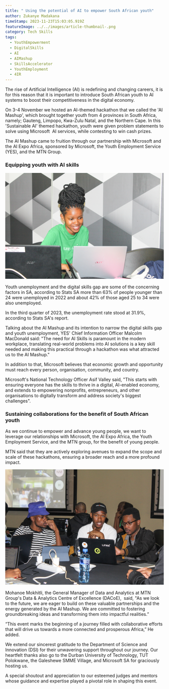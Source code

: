 ```yaml
---
title: " Using the potential of AI to empower South African youth"
author: Zukanye Madakana
timeStamp: 2023-11-23T15:03:05.919Z
featureImage: ../../images/article-thumbnail-.png
category: Tech Skills
tags:
  - YouthEmpowerment
  - DigitalSkills
  - AI
  - AIMashup
  - SkillsAccelerator
  - YouthEmployment
  - 4IR
---
```

The rise of Artificial Intelligence (AI) is redefining and changing careers, it is for this reason that it is important to introduce South African youth to AI systems to boost their competitiveness in the digital economy. 

On 3-4 November we hosted an AI-themed hackathon that we called the 'AI Mashup', which brought together youth from 4 provinces in South Africa, namely; Gauteng, Limpopo, Kwa-Zulu Natal, and the Northern Cape. In this 'Sustainable AI' themed hackathon, youth were given problem statements to solve using Microsoft  AI services, while contesting to win cash prizes. 

The AI Mashup came to fruition through our partnership with Microsoft and the AI Expo Africa, sponsored by Microsoft, the Youth Employment Service (YES), and the MTN Group. 

### Equipping youth with AI skills 

![A young woman coding at the AI Mashup ](../../images/img_2304.jpg)

Youth unemployment and the digital skills gap are some of the concerning factors in SA, according to Stats SA more than 63% of people younger than 24 were unemployed in 2022 and about 42% of those aged 25 to 34 were also unemployed. 

In the third quarter of 2023, the unemployment rate stood at 31.9%, according to Stats SA's report. 

Talking about the AI Mashup and its intention to narrow the digital skills gap and youth unemployment, YES' Chief Information Officer Malcolm  MacDonald said: "The need for AI Skills is paramount in the modern workplace, translating real-world problems into AI solutions is a key skill needed and making this practical through a hackathon was what attracted us to the AI Mashup."

In addition to that, Microsoft believes that economic growth and opportunity must reach every person, organisation, community, and country. 

Microsoft's National Technology Officer Asif Valley said, "This starts with ensuring everyone has the skills to thrive in a digital, AI-enabled economy, and extends to empowering nonprofits, entrepreneurs, and other organisations to digitally transform and address society's biggest challenges".

### Sustaining collaborations for the benefit of South African youth 

As we continue to empower and advance young people, we want to leverage our relationships with Microsoft, the AI Expo Africa, the Youth Employment Service, and the MTN group, for the benefit of young people. 

MTN said that they are actively exploring avenues to expand the scope and scale of these hackathons, ensuring a broader reach and a more profound impact. 

![](../../images/img_2119.jpg)

Mohanoe Mokhitli, the General Manager of Data and Analytics at MTN Group's Data & Analytics Centre of Excellence (DACoE),  said, "As we look to the future, we are eager to build on these valuable partnerships and the energy generated by the AI Mashup. We are committed to fostering groundbreaking ideas and transforming them into impactful realities.”

“This event marks the beginning of a journey filled with collaborative efforts that will drive us towards a more connected and prosperous Africa,” He added.

We extend our sincerest gratitude to the Department of Science and Innovation (DSI) for their unwavering support throughout our journey. Our heartfelt thanks also go to the Durban University of Technology, TUT Polokwane, the Galeshewe SMME Village, and Microsoft SA for graciously hosting us. 

A special shoutout and appreciation to our esteemed judges and mentors whose guidance and expertise played a pivotal role in shaping this event.